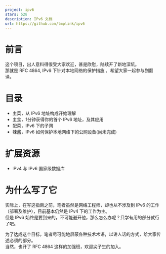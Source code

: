 ```yaml
---
project: ipv6
stars: 528
description: IPv6 文档
url: https://github.com/tmplink/ipv6
---
```


前言
==

这个项目，出人意料得很受大家欢迎，甚是欣慰，陆续开了新地深坑。  
那就是 RFC 4864, IPv6 下针对本地网络的保护措施 ，希望大家一起参与到翻译。

目录
==

-   主菜，从 IPv6 地址构成开始理解
-   主食，1分钟获得你的首个 IPv6 地址，及其应用
-   配菜，IPv6 下的子网
-   辣酱，IPv6 如何保护本地网络下的公网设备(尚未完成)

扩展资源
====

-   IPv4 与 IPv6 国家级数据库

为什么写了它
======

实际上，在写这指南之前，笔者虽然是网络工程师，却也从不涉及到 IPv6 的工作（部署及维护），目前基本仍然是 IPv4 下的工作为主。  
但是 IPv6 始终是要到来的，不可能避开他，那么怎么办呢？只学有用的部分就行了吧。

为了达成这个目标，笔者尽可能地屏蔽各种技术术语，以讲人话的方式，给大家传述必须的部分。  
当然，也开了 RFC 4864 这样的加强班，欢迎尖子生的加入。
